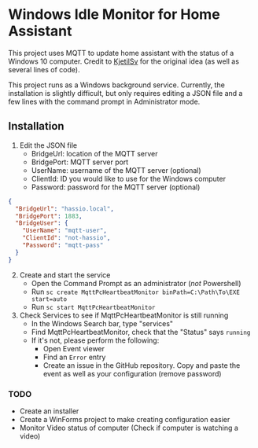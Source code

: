 # Windows Idle Monitor for Home Assistant

This project uses MQTT to update home assistant with the status of a Windows 10 computer. Credit to [KjetilSv](https://github.com/KjetilSv/Win10As) for the original idea (as well as several lines of code).

This project runs as a Windows background service. Currently, the installation is slightly difficult, but only requires editing a JSON file and a few lines with the command prompt in Administrator mode.

## Installation

1. Edit the JSON file
    - BridgeUrl: location of the MQTT server
    - BridgePort: MQTT server port
    - UserName: username of the MQTT server (optional)
    - ClientId: ID you would like to use for the Windows computer
    - Password: password for the MQTT server (optional)

```json
{
  "BridgeUrl": "hassio.local",
  "BridgePort": 1883,
  "BridgeUser": {
    "UserName": "mqtt-user",
    "ClientId": "not-hassio",
    "Password": "mqtt-pass"
  }
}
```

2. Create and start the service
    - Open the Command Prompt as an administrator (*not* Powershell)
    - Run `sc create MqttPcHeartbeatMonitor binPath=C:\Path\To\EXE start=auto`
    - Run `sc start MqttPcHeartbeatMonitor`
3. Check Services to see if MqttPcHeartbeatMonitor is still running
    - In the Windows Search bar, type "services"
    - Find MqttPcHeartbeatMonitor, check that the   "Status" says `running`
    - If it's not, please perform the following:
      - Open Event viewer
      - Find an `Error` entry
      - Create an issue in the GitHub repository. Copy and paste the event as well as your configuration (remove password)

### TODO

- Create an installer
- Create a WinForms project to make creating configuration easier
- Monitor Video status of computer (Check if computer is watching a video)
